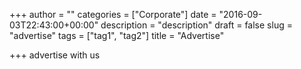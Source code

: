 +++
author = ""
categories = ["Corporate"]
date = "2016-09-03T22:43:00+00:00"
description = "description"
draft = false
slug = "advertise"
tags = ["tag1", "tag2"]
title = "Advertise"

+++
advertise with us
